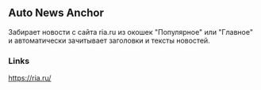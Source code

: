 ## Auto News Anchor

Забирает новости с сайта ria.ru из окошек "Популярное" или "Главное" и автоматически зачитывает заголовки и тексты новостей.

### Links

https://ria.ru/
